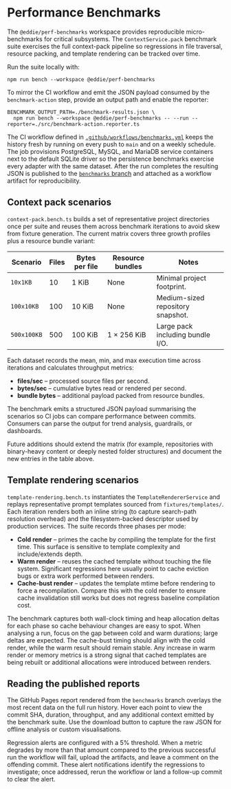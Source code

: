 # Performance Benchmarks

The `@eddie/perf-benchmarks` workspace provides reproducible micro-benchmarks
for critical subsystems. The `ContextService.pack` benchmark suite exercises the
full context-pack pipeline so regressions in file traversal, resource packing,
and template rendering can be tracked over time.

Run the suite locally with:

```
npm run bench --workspace @eddie/perf-benchmarks
```

To mirror the CI workflow and emit the JSON payload consumed by the
`benchmark-action` step, provide an output path and enable the reporter:

```
BENCHMARK_OUTPUT_PATH=./benchmark-results.json \
  npm run bench --workspace @eddie/perf-benchmarks -- --run --reporter=./src/benchmark-action.reporter.ts
```

The CI workflow defined in [`.github/workflows/benchmarks.yml`](../.github/workflows/benchmarks.yml)
keeps the history fresh by running on every push to `main` and on a weekly
schedule. The job provisions PostgreSQL, MySQL, and MariaDB service containers
next to the default SQLite driver so the persistence benchmarks exercise every
adapter with the same dataset. After the run completes the resulting JSON is
published to the [`benchmarks` branch](https://github.com/Teagan42/Eddie/tree/benchmarks)
and attached as a workflow artifact for reproducibility.

## Context pack scenarios

`context-pack.bench.ts` builds a set of representative project directories once
per suite and reuses them across benchmark iterations to avoid skew from fixture
generation. The current matrix covers three growth profiles plus a resource
bundle variant:

| Scenario       | Files | Bytes per file | Resource bundles | Notes                              |
| -------------- | ----- | -------------- | ---------------- | ---------------------------------- |
| `10x1KB`       | 10    | 1 KiB          | None             | Minimal project footprint.         |
| `100x10KB`     | 100   | 10 KiB         | None             | Medium-sized repository snapshot.  |
| `500x100KB`    | 500   | 100 KiB        | 1 × 256 KiB      | Large pack including bundle I/O.   |

Each dataset records the mean, min, and max execution time across iterations
and calculates throughput metrics:

- **files/sec** – processed source files per second.
- **bytes/sec** – cumulative bytes read or rendered per second.
- **bundle bytes** – additional payload packed from resource bundles.

The benchmark emits a structured JSON payload summarising the scenarios so CI
jobs can compare performance between commits. Consumers can parse the output for
trend analysis, guardrails, or dashboards.

Future additions should extend the matrix (for example, repositories with
binary-heavy content or deeply nested folder structures) and document the new
entries in the table above.

## Template rendering scenarios

`template-rendering.bench.ts` instantiates the `TemplateRendererService` and
replays representative prompt templates sourced from
`fixtures/templates/`. Each iteration renders both an inline string (to capture
search-path resolution overhead) and the filesystem-backed descriptor used by
production services. The suite records three phases per mode:

- **Cold render** – primes the cache by compiling the template for the first
  time. This surface is sensitive to template complexity and include/extends
  depth.
- **Warm render** – reuses the cached template without touching the file
  system. Significant regressions here usually point to cache eviction bugs or
  extra work performed between renders.
- **Cache-bust render** – updates the template mtime before rendering to force a
  recompilation. Compare this with the cold render to ensure cache invalidation
  still works but does not regress baseline compilation cost.

The benchmark captures both wall-clock timing and heap allocation deltas for
each phase so cache behaviour changes are easy to spot. When analysing a run,
focus on the gap between cold and warm durations; large deltas are expected.
The cache-bust timing should align with the cold render, while the warm result
should remain stable. Any increase in warm render or memory metrics is a strong
signal that cached templates are being rebuilt or additional allocations were
introduced between renders.

## Reading the published reports

The GitHub Pages report rendered from the `benchmarks` branch overlays the most
recent data on the full run history. Hover each point to view the commit SHA,
duration, throughput, and any additional context emitted by the benchmark
suite. Use the download button to capture the raw JSON for offline analysis or
custom visualisations.

Regression alerts are configured with a 5% threshold. When a metric degrades by
more than that amount compared to the previous successful run the workflow will
fail, upload the artifacts, and leave a comment on the offending commit. These
alert notifications identify the regressions to investigate; once addressed,
rerun the workflow or land a follow-up commit to clear the alert.

